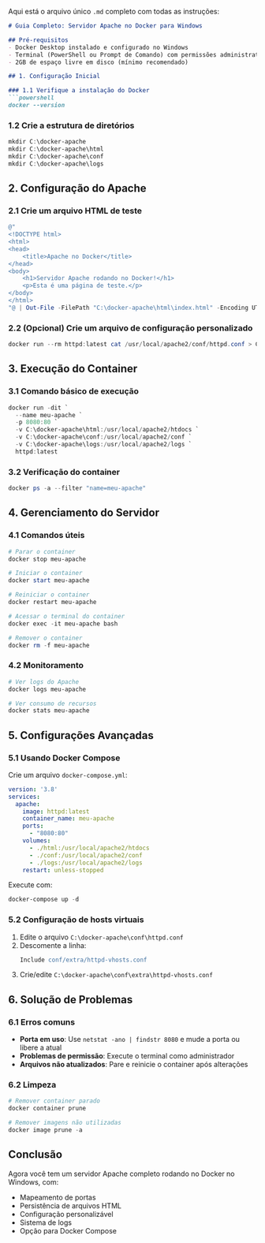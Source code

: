 Aqui está o arquivo único `.md` completo com todas as instruções:

```markdown
# Guia Completo: Servidor Apache no Docker para Windows

## Pré-requisitos
- Docker Desktop instalado e configurado no Windows
- Terminal (PowerShell ou Prompt de Comando) com permissões administrativas
- 2GB de espaço livre em disco (mínimo recomendado)

## 1. Configuração Inicial

### 1.1 Verifique a instalação do Docker
```powershell
docker --version
```

### 1.2 Crie a estrutura de diretórios
```powershell
mkdir C:\docker-apache
mkdir C:\docker-apache\html
mkdir C:\docker-apache\conf
mkdir C:\docker-apache\logs
```

## 2. Configuração do Apache

### 2.1 Crie um arquivo HTML de teste
```powershell
@"
<!DOCTYPE html>
<html>
<head>
    <title>Apache no Docker</title>
</head>
<body>
    <h1>Servidor Apache rodando no Docker!</h1>
    <p>Esta é uma página de teste.</p>
</body>
</html>
"@ | Out-File -FilePath "C:\docker-apache\html\index.html" -Encoding UTF8
```

### 2.2 (Opcional) Crie um arquivo de configuração personalizado
```powershell
docker run --rm httpd:latest cat /usr/local/apache2/conf/httpd.conf > C:\docker-apache\conf\httpd.conf
```

## 3. Execução do Container

### 3.1 Comando básico de execução
```powershell
docker run -dit `
  --name meu-apache `
  -p 8080:80 `
  -v C:\docker-apache\html:/usr/local/apache2/htdocs `
  -v C:\docker-apache\conf:/usr/local/apache2/conf `
  -v C:\docker-apache\logs:/usr/local/apache2/logs `
  httpd:latest
```

### 3.2 Verificação do container
```powershell
docker ps -a --filter "name=meu-apache"
```

## 4. Gerenciamento do Servidor

### 4.1 Comandos úteis
```powershell
# Parar o container
docker stop meu-apache

# Iniciar o container
docker start meu-apache

# Reiniciar o container
docker restart meu-apache

# Acessar o terminal do container
docker exec -it meu-apache bash

# Remover o container
docker rm -f meu-apache
```

### 4.2 Monitoramento
```powershell
# Ver logs do Apache
docker logs meu-apache

# Ver consumo de recursos
docker stats meu-apache
```

## 5. Configurações Avançadas

### 5.1 Usando Docker Compose
Crie um arquivo `docker-compose.yml`:
```yaml
version: '3.8'
services:
  apache:
    image: httpd:latest
    container_name: meu-apache
    ports:
      - "8080:80"
    volumes:
      - ./html:/usr/local/apache2/htdocs
      - ./conf:/usr/local/apache2/conf
      - ./logs:/usr/local/apache2/logs
    restart: unless-stopped
```

Execute com:
```powershell
docker-compose up -d
```

### 5.2 Configuração de hosts virtuais
1. Edite o arquivo `C:\docker-apache\conf\httpd.conf`
2. Descomente a linha:
   ```apache
   Include conf/extra/httpd-vhosts.conf
   ```
3. Crie/edite `C:\docker-apache\conf\extra\httpd-vhosts.conf`

## 6. Solução de Problemas

### 6.1 Erros comuns
- **Porta em uso**: Use `netstat -ano | findstr 8080` e mude a porta ou libere a atual
- **Problemas de permissão**: Execute o terminal como administrador
- **Arquivos não atualizados**: Pare e reinicie o container após alterações

### 6.2 Limpeza
```powershell
# Remover container parado
docker container prune

# Remover imagens não utilizadas
docker image prune -a
```

## Conclusão
Agora você tem um servidor Apache completo rodando no Docker no Windows, com:
- Mapeamento de portas
- Persistência de arquivos HTML
- Configuração personalizável
- Sistema de logs
- Opção para Docker Compose
```

